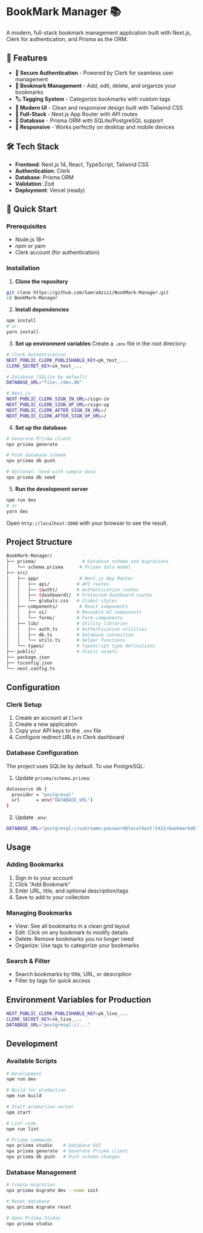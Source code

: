 # BookMark Manager 📚

A modern, full-stack bookmark management application built with Next.js, Clerk for authentication, and Prisma as the ORM.

## 🌟 Features

- **🔐 Secure Authentication** - Powered by Clerk for seamless user management
- **📖 Bookmark Management** - Add, edit, delete, and organize your bookmarks
- **🏷️ Tagging System** - Categorize bookmarks with custom tags
- **🎨 Modern UI** - Clean and responsive design built with Tailwind CSS
- **🚀 Full-Stack** - Next.js App Router with API routes
- **💾 Database** - Prisma ORM with SQLite/PostgreSQL support
- **📱 Responsive** - Works perfectly on desktop and mobile devices

## 🛠️ Tech Stack

- **Frontend**: Next.js 14, React, TypeScript, Tailwind CSS
- **Authentication**: Clerk
- **Database**: Prisma ORM
- **Validation**: Zod
- **Deployment**: Vercel (ready)

## 🚀 Quick Start

### Prerequisites
- Node.js 18+ 
- npm or yarn
- Clerk account (for authentication)

### Installation

1. **Clone the repository**
```bash
git clone https://github.com/SamraAzizi/BookMark-Manager.git
cd BookMark-Manager

```
2. **Install dependencies**
```bash
npm install
# or
yarn install
```
3. **Set up environment variables**
Create a `.env` file in the root directory:
```bash
# Clerk Authentication
NEXT_PUBLIC_CLERK_PUBLISHABLE_KEY=pk_test_...
CLERK_SECRET_KEY=sk_test_...

# Database (SQLite by default)
DATABASE_URL="file:./dev.db"

# Next.js
NEXT_PUBLIC_CLERK_SIGN_IN_URL=/sign-in
NEXT_PUBLIC_CLERK_SIGN_UP_URL=/sign-up
NEXT_PUBLIC_CLERK_AFTER_SIGN_IN_URL=/
NEXT_PUBLIC_CLERK_AFTER_SIGN_UP_URL=/
```

4. **Set up the database**

```bash
# Generate Prisma client
npx prisma generate

# Push database schema
npx prisma db push

# Optional: Seed with sample data
npx prisma db seed
```
5. **Run the development server**
```bash
npm run dev
# or
yarn dev
```

Open `http://localhost:3000` with your browser to see the result.

## Project Structure
```bash
BookMark-Manager/
├── prisma/                 # Database schema and migrations
│   └── schema.prisma      # Prisma data model
├── src/
│   ├── app/               # Next.js App Router
│   │   ├── api/          # API routes
│   │   ├── (auth)/       # Authentication routes
│   │   ├── (dashboard)/  # Protected dashboard routes
│   │   └── globals.css   # Global styles
│   ├── components/        # React components
│   │   ├── ui/           # Reusable UI components
│   │   └── forms/        # Form components
│   ├── lib/              # Utility libraries
│   │   ├── auth.ts       # Authentication utilities
│   │   ├── db.ts         # Database connection
│   │   └── utils.ts      # Helper functions
│   └── types/            # TypeScript type definitions
├── public/               # Static assets
├── package.json
├── tsconfig.json
└── next.config.ts
```

## Configuration
### Clerk Setup

1. Create an account at `Clerk`
2. Create a new application
3. Copy your API keys to the `.env` file
4. Configure redirect URLs in Clerk dashboard

### Database Configuration
The project uses SQLite by default. To use PostgreSQL:

1. Update `prisma/schema.prisma`:

```bash
datasource db {
  provider = "postgresql"
  url      = env("DATABASE_URL")
}
```

2. Update `.env`: 
```bash
DATABASE_URL="postgresql://username:password@localhost:5432/bookmarkdb"
```

## Usage

### Adding Bookmarks
1. Sign in to your account
2. Click "Add Bookmark"
3. Enter URL, title, and optional description/tags
4. Save to add to your collection


### Managing Bookmarks

- View: See all bookmarks in a clean grid layout
- Edit: Click on any bookmark to modify details
- Delete: Remove bookmarks you no longer need
- Organize: Use tags to categorize your bookmarks


### Search & Filter
- Search bookmarks by title, URL, or description
- Filter by tags for quick access



## Environment Variables for Production

```bash
NEXT_PUBLIC_CLERK_PUBLISHABLE_KEY=pk_live_...
CLERK_SECRET_KEY=sk_live_...
DATABASE_URL="postgresql://..."
```

## Development
### Available Scripts

```bash
# Development
npm run dev

# Build for production
npm run build

# Start production server
npm start

# Lint code
npm run lint

# Prisma commands
npx prisma studio    # Database GUI
npx prisma generate  # Generate Prisma client
npx prisma db push   # Push schema changes
```

### Database Management
```bash
# Create migration
npx prisma migrate dev --name init

# Reset database
npx prisma migrate reset

# Open Prisma Studio
npx prisma studio
```
